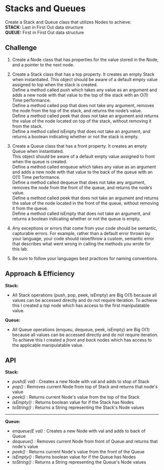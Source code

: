 # Stacks and Queues
<!-- Short summary or background information -->
Create a Stack and Queue class that utilizes Nodes to achieve:  
**STACK:**  Last in First Out data structure  
**QUEUE:**  First in First Out data structure

## Challenge
<!-- Description of the challenge -->
1. Create a Node class that has properties for the value stored in the Node, and a pointer to the next node.  

2. Create a Stack class that has a top property. It creates an empty Stack when instantiated.
    This object should be aware of a default empty value assigned to top when the stack is created.  
    Define a method called push which takes any value as an argument and adds a new node with that value to the top of the stack with an O(1) Time performance.  
    Define a method called pop that does not take any argument, removes the node from the top of the stack, and returns the node’s value.  
    Define a method called peek that does not take an argument and returns the value of the node located on top of the stack, without removing it from the stack.  
    Define a method called isEmpty that does not take an argument, and returns a boolean indicating whether or not the stack is empty.  
  
3. Create a Queue class that has a front property. It creates an empty Queue when instantiated.    
    This object should be aware of a default empty value assigned to front when the queue is created.  
    Define a method called enqueue which takes any value as an argument and adds a new node with that value to the back of the queue with an O(1) Time performance.  
    Define a method called dequeue that does not take any argument, removes the node from the front of the queue, and returns the node’s value.  
    Define a method called peek that does not take an argument and returns the value of the node located in the front of the queue, without removing it from the queue.  
    Define a method called isEmpty that does not take an argument, and returns a boolean indicating whether or not the queue is empty.  
  
4. Any exceptions or errors that come from your code should be semantic, capturable errors. For example, rather than a default error thrown by your language, your code should raise/throw a custom, semantic error that describes what went wrong in calling the methods you wrote for this lab.    
5. Be sure to follow your languages best practices for naming conventions.  

## Approach & Efficiency
<!-- What approach did you take? Why? What is the Big O space/time for this approach? -->
 **Stack:**  
 - All Stack operations (push, pop, peek, isEmpty) are Big O(1) because all values can be accessed directly and do not require iteration.  To achieve this I created a *top* node which has access to the first manipulatable value.  
 
 **Queue:**  
 - All Queue operations (enqueu, dequeue, peek, isEmpty) are Big O(1) because all values can be accessed directly and do not require iteration.  To achieve this I created a *front* and *back* nodes which has access to the applicable manipulatable value.
 
 
## API
<!-- Description of each method publicly available to your Stack and Queue-->
 **Stack:**  
 - *push(E val)* : Creates a new Node with val and adds to stop of Stack  
 - *pop()* : Removes current Node from top of Stack and returns that node's value  
 - *peek()* : Returns current Node's value from the top of the Stack  
 - *isEmpty()* : Returns boolean value for if the Stack has Nodes  
 - *toString()* : Returns a String representing the Stack's Node values  

 ---

 **Queue:**  
 - *enqueue(E val)* : Creates a new Node with val and adds to back of Queue  
 - *dequeue()* : Removes current Node from front of Queue and returns that node's value  
 - *peek()* : Returns current Node's value from the front of the Queue  
 - *isEmpty()* : Returns boolean value for if the Queue has Nodes  
 - *toString()* : Returns a String representing the Queue's Node values 
